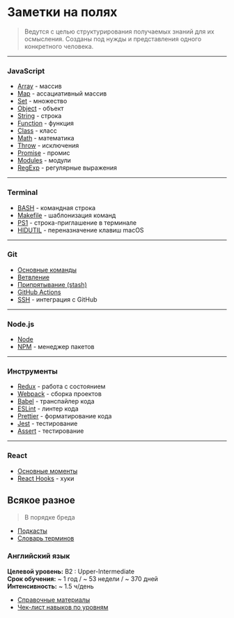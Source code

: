 # Заметки на полях

> Ведутся с целью структурирования получаемых знаний для их осмысления. Созданы под нужды и представления одного конкретного человека.

---

### JavaScript

- [Array](./md/js-array.md) - массив
- [Map](./md/js-map.md) - ассациативный массив
- [Set](./md/js-set.md) - множество
- [Object](./md/js-object.md) - объект
- [String](./md/js-string.md) - строка
- [Function](./md/js-function.md) - функция
- [Class](./md/js-class.md) - класс
- [Math](./md/js-math.md) - математика
- [Throw](./md/js-throw.md) - исключения
- [Promise](./md/js-promise.md) - промис
- [Modules](./md/js-modules.md) - модули
- [RegExp](./md/js-regexp.md) - регулярные выражения

---

### Terminal

- [BASH](./md/bash.md) - командная строка
- [Makefile](./md/bash-makefile.md) - шаблонизация команд
- [PS1](./md/bash-ps1.md) - строка-приглашение в терминале
- [HIDUTIL](./md/bash-hidutil.md) - переназначение клавиш macOS

---

### Git

- [Основные команды](./md/git.md)
- [Ветвление](./md/git-branch.md)
- [Припрятывание (stash)](./md/git-stash.md)
- [GitHub Actions](./md/git-github-actions.md)
- [SSH](./md/git-ssh.md) - интеграция с GitHub

---

### Node.js

- [Node](./md/node.md)
- [NPM](./md/node-npm.md) - менеджер пакетов

---

### Инструменты

- [Redux](./md/npm-redux.md) - работа с состоянием
- [Webpack](./md/npm-webpack.md) - сборка проектов
- [Babel](./md/npm-babel.md) - транспайлер кода
- [ESLint](./md/npm-eslint.md) - линтер кода
- [Prettier](./md/npm-prettier.md) - форматирование кода
- [Jest](./md/npm-jest.md) - тестирование
- [Assert](./md/npm-assert.md) - тестирование

---

### React

- [Основные моменты](./md/npm-react.md)
- [React Hooks](./md/npm-react-hooks.md) - хуки

## Всякое разное

> В порядке бреда

- [Подкасты](./md/notes-podcasts.md)
- [Словарь терминов](./md/notes-dictionary.md)

### Английский язык

**Целевой уровень:** B2 : Upper-Intermediate  
**Срок обучения:** ~ 1 год / ~ 53 недели / ~ 370 дней  
**Интенсивность:** ~ 1.5 ч/день

- [Справочные материалы](./md/eng-sources.md)
- [Чек-лист навыков по уровням](./md/eng-levels.md)
